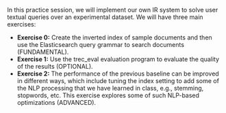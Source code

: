 In this practice session, we will implement our own IR system to solve user textual queries over an experimental dataset. We will have three main exercises:
* **Exercise 0:** Create the inverted index of sample documents and then use the Elasticsearch query grammar to search documents (FUNDAMENTAL).
* **Exercise 1:** Use the trec_eval evaluation program to evaluate the quality of the results (OPTIONAL).
* **Exercise 2:** The performance of the previous baseline can be improved in different ways, which include tuning the index setting to add some of the NLP processing that we have learned  in class, e.g., stemming, stopwords, etc. This exercise explores some of such NLP-based optimizations (ADVANCED).
